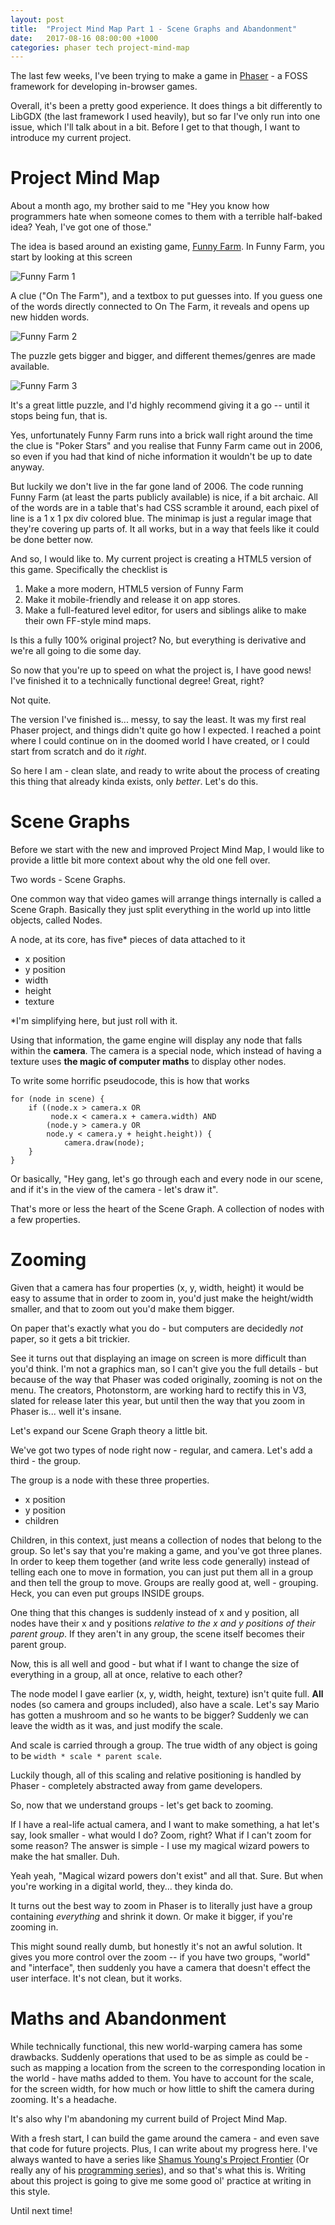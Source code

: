 ```yaml
---
layout: post
title:  "Project Mind Map Part 1 - Scene Graphs and Abandonment"
date:   2017-08-16 08:00:00 +1000
categories: phaser tech project-mind-map
---
```


The last few weeks, I've been trying to make a game in [Phaser](https://phaser.io) - a FOSS framework for developing in-browser games.

Overall, it's been a pretty good experience. It does things a bit differently to LibGDX (the last framework I used heavily), but so far I've only run into one issue, which I'll talk about in a bit. Before I get to that though, I want to introduce my current project.

# Project Mind Map

About a month ago, my brother said to me "Hey you know how programmers hate when someone comes to them with a terrible half-baked idea? Yeah, I've got one of those."

The idea is based around an existing game, [Funny Farm](http://shygypsy.com/farm/p.cgi). In Funny Farm, you start by looking at this screen

![Funny Farm 1](/assets/img/ff-1.png)

A clue ("On The Farm"), and a textbox to put guesses into. If you guess one of the words directly connected to On The Farm, it reveals and opens up new hidden words.

![Funny Farm 2](/assets/img/ff-2.png)

The puzzle gets bigger and bigger, and different themes/genres are made available.

![Funny Farm 3](/assets/img/ff-3.png)

It's a great little puzzle, and I'd highly recommend giving it a go -- until it stops being fun, that is.

Yes, unfortunately Funny Farm runs into a brick wall right around the time the clue is "Poker Stars" and you realise that Funny Farm came out in 2006, so even if you had that kind of niche information it wouldn't be up to date anyway.

But luckily we don't live in the far gone land of 2006. The code running Funny Farm (at least the parts publicly available) is nice, if a bit archaic. All of the words are in a table that's had CSS scramble it around, each pixel of line is a 1 x 1 px div colored blue. The minimap is just a regular image that they're covering up parts of. It all works, but in a way that feels like it could be done better now.

And so, I would like to. My current project is creating a HTML5 version of this game. Specifically the checklist is

 1. Make a more modern, HTML5 version of Funny Farm
 2. Make it mobile-friendly and release it on app stores.
 3. Make a full-featured level editor, for users and siblings alike to make their own FF-style mind maps.

Is this a fully 100% original project? No, but everything is derivative and we're all going to die some day.

So now that you're up to speed on what the project is, I have good news! I've finished it to a technically functional degree! Great, right?

Not quite.

The version I've finished is... messy, to say the least. It was my first real Phaser project, and things didn't quite go how I expected. I reached a point where I could continue on in the doomed world I have created, or I could start from scratch and do it *right*.

So here I am - clean slate, and ready to write about the process of creating this thing that already kinda exists, only *better*. Let's do this.

# Scene Graphs

Before we start with the new and improved Project Mind Map, I would like to provide a little bit more context about why the old one fell over.

Two words - Scene Graphs.

One common way that video games will arrange things internally is called a Scene Graph. Basically they just split everything in the world up into little objects, called Nodes.

A node, at its core, has five* pieces of data attached to it
 * x position 
 * y position
 * width
 * height
 * texture

*I'm simplifying here, but just roll with it.

Using that information, the game engine will display any node that falls within the **camera**. The camera is a special node, which instead of having a texture uses **the magic of computer maths** to display other nodes.

To write some horrific pseudocode, this is how that works

~~~~
for (node in scene) {
    if ((node.x > camera.x OR
         node.x < camera.x + camera.width) AND
        (node.y > camera.y OR
        node.y < camera.y + height.height)) {
            camera.draw(node);
    }
}
~~~~

Or basically, "Hey gang, let's go through each and every node in our scene, and if it's in the view of the camera - let's draw it".

That's more or less the heart of the Scene Graph. A collection of nodes with a few properties.

# Zooming

Given that a camera has four properties (x, y, width, height) it would be easy to assume that in order to zoom in, you'd just make the height/width smaller, and that to zoom out you'd make them bigger.

On paper that's exactly what you do - but computers are decidedly *not* paper, so it gets a bit trickier.

See it turns out that displaying an image on screen is more difficult than you'd think. I'm not a graphics man, so I can't give you the full details - but because of the way that Phaser was coded originally, zooming is not on the menu. The creators, Photonstorm, are working hard to rectify this in V3, slated for release later this year, but until then the way that you zoom in Phaser is... well it's insane.

Let's expand our Scene Graph theory a little bit.

We've got two types of node right now - regular, and camera. Let's add a third - the group.

The group is a node with these three properties.

 * x position
 * y position
 * children

Children, in this context, just means a collection of nodes that belong to the group. So let's say that you're making a game, and you've got three planes. In order to keep them together (and write less code generally) instead of telling each one to move in formation, you can just put them all in a group and then tell the group to move. Groups are really good at, well - grouping. Heck, you can even put groups INSIDE groups.

One thing that this changes is suddenly instead of x and y position, all nodes have their x and y positions *relative to the x and y positions of their parent group*. If they aren't in any group, the scene itself becomes their parent group.

Now, this is all well and good - but what if I want to change the size of everything in a group, all at once, relative to each other?

The node model I gave earlier (x, y, width, height, texture) isn't quite full. **All** nodes (so camera and groups included), also have a scale. Let's say Mario has gotten a mushroom and so he wants to be bigger? Suddenly we can leave the width as it was, and just modify the scale.

And scale is carried through a group. The true width of any object is going to be `width * scale * parent scale`.

Luckily though, all of this scaling and relative positioning is handled by Phaser - completely abstracted away from game developers.

So, now that we understand groups - let's get back to zooming.

If I have a real-life actual camera, and I want to make something, a hat let's say, look smaller - what would I do? Zoom, right? What if I can't zoom for some reason? The answer is simple - I use my magical wizard powers to make the hat smaller. Duh.

Yeah yeah, "Magical wizard powers don't exist" and all that. Sure. But when you're working in a digital world, they... they kinda do.

It turns out the best way to zoom in Phaser is to literally just have a group containing *everything* and shrink it down. Or make it bigger, if you're zooming in.

This might sound really dumb, but honestly it's not an awful solution. It gives you more control over the zoom -- if you have two groups, "world" and "interface", then suddenly you have a camera that doesn't effect the user interface. It's not clean, but it works.

# Maths and Abandonment

While technically functional, this new world-warping camera has some drawbacks. Suddenly operations that used to be as simple as could be - such as mapping a location from the screen to the corresponding location in the world - have maths added to them. You have to account for the scale, for the screen width, for how much or how little to shift the camera during zooming. It's a headache. 

It's also why I'm abandoning my current build of Project Mind Map.

With a fresh start, I can build the game around the camera - and even save that code for future projects. Plus, I can write about my progress here. I've always wanted to have a series like [Shamus Young's Project Frontier](https://www.shamusyoung.com/twentysidedtale/?p=11874) (Or really any of his [programming series](https://www.shamusyoung.com/twentysidedtale/?cat=66)), and so that's what this is. Writing about this project is going to give me some good ol' practice at writing in this style.

Until next time!